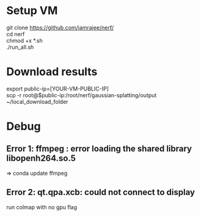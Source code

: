 # Setup VM
git clone https://github.com/iamrajee/nerf/  
cd nerf  
chmod +x *.sh  
./run_all.sh  

# Download results
export public-ip=[YOUR-VM-PUBLIC-IP]  
scp -r root@$public-ip:/root/nerf/gaussian-splatting/output ~/local_download_folder 

# Debug
 ## Error 1: ffmpeg : error loading the shared library libopenh264.so.5  
=> conda update ffmpeg  

## Error 2: qt.qpa.xcb: could not connect to display
run colmap with no gpu flag
 
